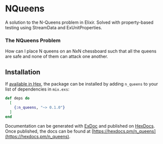 # NQueens

A solution to the N-Queens problem in Elixir. Solved with property-based testing using StreamData and  ExUnitProperties.

### The NQueens Problem

How can I place N queens on an NxN chessboard such that all the queens are safe and none of them can attack one another.

## Installation

If [available in Hex](https://hex.pm/docs/publish), the package can be installed
by adding `n_queens` to your list of dependencies in `mix.exs`:

```elixir
def deps do
  [
    {:n_queens, "~> 0.1.0"}
  ]
end
```

Documentation can be generated with [ExDoc](https://github.com/elixir-lang/ex_doc)
and published on [HexDocs](https://hexdocs.pm). Once published, the docs can
be found at [https://hexdocs.pm/n_queens](https://hexdocs.pm/n_queens).

